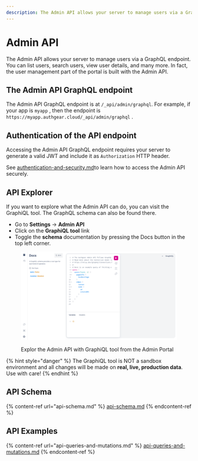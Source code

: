 ```yaml
---
description: The Admin API allows your server to manage users via a GraphQL endpoint.
---
```


# Admin API

The Admin API allows your server to manage users via a GraphQL endpoint. You can list users, search users, view user details, and many more. In fact, the user management part of the portal is built with the Admin API.

## The Admin API GraphQL endpoint

The Admin API GraphQL endpoint is at `/_api/admin/graphql`. For example, if your app is `myapp` , then the endpoint is `https://myapp.authgear.cloud/_api/admin/graphql` .

## Authentication of the API endpoint

Accessing the Admin API GraphQL endpoint requires your server to generate a valid JWT and include it as `Authorization` HTTP header.

See [authentication-and-security.md](authentication-and-security.md "mention")to learn how to access the Admin API securely.

## API Explorer

If you want to explore what the Admin API can do, you can visit the GraphiQL tool. The GraphQL schema can also be found there.

* Go to **Settings** -> **Admin API**
* Click on the **GraphiQL tool** link
* Toggle the **schema** documentation by pressing the Docs button in the top left corner.

<figure><img src="../../../.gitbook/assets/GraphiQL Explorer.png" alt=""><figcaption><p>Explor the Admin API with GraphiQL tool from the Admin Portal</p></figcaption></figure>

{% hint style="danger" %}
The GraphiQL tool is NOT a sandbox environment and all changes will be made on **real, live, production data**. Use with care!
{% endhint %}

## API Schema

{% content-ref url="api-schema.md" %}
[api-schema.md](api-schema.md)
{% endcontent-ref %}

## API Examples

{% content-ref url="api-queries-and-mutations.md" %}
[api-queries-and-mutations.md](api-queries-and-mutations.md)
{% endcontent-ref %}
